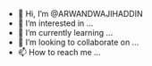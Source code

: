 - 👋 Hi, I’m @ARWANDWAJIHADDIN
- 👀 I’m interested in ...
- 🌱 I’m currently learning ...
- 💞️ I’m looking to collaborate on ...
- 📫 How to reach me ...

<!---
ARWANDWAJIHADDIN/ARWANDWAJIHADDIN is a ✨ special ✨ repository because its `README.md` (this file) appears on your GitHub profile.
You can click the Preview link to take a look at your changes.
--->
